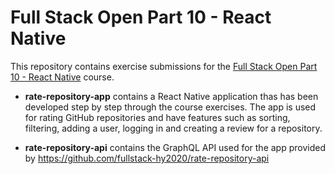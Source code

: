 # Full Stack Open Part 10 - React Native

This repository contains exercise submissions for the [Full Stack Open Part 10 - React Native](https://fullstackopen.com/en/part10) course.

- **rate-repository-app** contains a React Native application thas has been developed step by step through the course exercises. The app is used for rating GitHub repositories and have features such as sorting, filtering, adding a user, logging in and creating a review for a repository.

- **rate-repository-api** contains the GraphQL API used for the app provided by https://github.com/fullstack-hy2020/rate-repository-api
